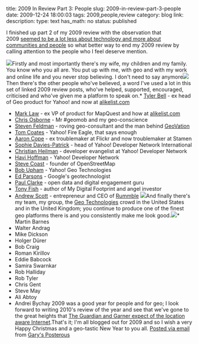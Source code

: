 title: 2009 In Review Part 3: People
slug: 2009-in-review-part-3-people
date: 2009-12-24 18:00:03
tags: 2009,people,review
category: blog
link: 
description: 
type: text
has_math: no
status: published

I finished up part 2 of my 2009 review with the observation that 2009 [seemed to be a lot less about technology and more about communities and people](/2009/12/24/2009-in-review-part-2-organisations/ "/2009/12/24/2009-in-review-part-2-organisations/") so what better way to end my 2009 review by calling attention to the people who I feel deserve mention.

<!-- TEASER_END -->

[![](https://farm4.static.flickr.com/3388/3554626421_304e7eeaeb.jpg)](https://www.flickr.com/photos/vicchi/3554626421/ "https://www.flickr.com/photos/vicchi/3554626421/")Firstly and most importantly there's my wife, my children and my family. You know who you all are. You put up with me, with geo and with my work and online life and you never stop believing. I don't need to say anymore[![](https://farm3.static.flickr.com/2521/3994103457_fe33abfb97.jpg)](https://www.flickr.com/photos/vicchi/3994103457/ "https://www.flickr.com/photos/vicchi/3994103457/")Then there's the other people who've believed, a word I've used a lot in this set of linked 2009 review posts, who've helped, supported, encouraged, criticised and who've given me a platform to speak on.* [Tyler Bell](https://twitter.com/twbell "https://twitter.com/twbell") - ex head of Geo product for Yahoo! and now at [alikelist.com](https://www.alikelist.com/home "https://www.alikelist.com/home")
* [Mark Law](https://twitter.com/mlaw26 "https://twitter.com/mlaw26") - ex VP of product for MapQuest and how at [alikelist.com](https://www.alikelist.com/home "https://www.alikelist.com/home")
* [Chris Osborne](https://twitter.com/osbornec "https://twitter.com/osbornec") - Mr #geomob and my geo-conscience
* [Steven Feldman](https://twitter.com/stevenFeldman "https://twitter.com/stevenFeldman") - roving geo-consultant and the man behind [GeoVation](https://challenge.geovation.org.uk/ "https://challenge.geovation.org.uk/")
* [Tom Coates](https://twitter.com/plasticbaguk "https://twitter.com/plasticbaguk") - Yahoo! Fire Eagle, that says enough
* [Aaron Cope](https://twitter.com/aaronofmontreal "https://twitter.com/aaronofmontreal") - ex troublemaker at Flickr and now troublemaker at Stamen
* [Sophie Davies-Patrick](https://twitter.com/sophiedp/ "https://twitter.com/sophiedp/") - head of Yahoo! Developer Network International
* [Christian Heilman](https://twitter.com/codepo8 "https://twitter.com/codepo8") - developer evangelist at Yahoo! Developer Network
* [Havi Hoffman](https://twitter.com/freshelectrons/ "https://twitter.com/freshelectrons/") - Yahoo! Developer Network
* [Steve Coast](https://twitter.com/stevec/ "https://twitter.com/stevec/") - founder of OpenStreetMap
* [Bob Upham](https://twitter.com/uphamb "https://twitter.com/uphamb") - Yahoo! Geo Technologies
* [Ed Parsons](https://twitter.com/edparsons "https://twitter.com/edparsons") - Google's geotechnologist
* [Paul Clarke](https://twitter.com/paul_clarke/ "https://twitter.com/paul_clarke/") - open data and digital engagement guru
* [Tony Fish](https://twitter.com/tonyfish "https://twitter.com/tonyfish") - author of My Digital Footprint and angel investor
* [Andrew Scott](https://twitter.com/andrewjscott/ "https://twitter.com/andrewjscott/") - entrepreneur and CEO of [Rummble](https://www.rummble.com "https://www.rummble.com")
[![](https://farm4.static.flickr.com/3463/3944679371_c9a25f6940.jpg)](https://www.flickr.com/photos/vicchi/3944679371/ "https://www.flickr.com/photos/vicchi/3944679371/")And finally there's my team, my group, the [Geo Technologies](https://www.ygeoblog.com/ "https://www.ygeoblog.com/") crowd in the United States and in the United Kingdom; you continue to produce one of the finest geo platforms there is and you consistently make me look good.[![](https://farm3.static.flickr.com/2731/4192558548_2c1fe78590.jpg)](https://www.flickr.com/photos/vicchi/4192558548/ "https://www.flickr.com/photos/vicchi/4192558548/")* Martin Barnes
* Walter Andrag
* Mike Dickson
* Holger Dürer
* Bob Craig
* Roman Kirillov
* Eddie Babcock
* Samira Swarnkar
* Rob Halliday
* Rob Tyler
* Chris Gent
* Steve May
* Ali Abtoy
* Andrei Bychay
2009 was a good year for people and for geo; I look forward to writing 2010's review of the year and see that we've gone to the great heights that [The Guardian and Garner expect of the location aware Internet](https://www.guardian.co.uk/technology/blog/2009/dec/11/you-decide-future-technology "https://www.guardian.co.uk/technology/blog/2009/dec/11/you-decide-future-technology").That's it; I'm all blogged out for 2009 and so I wish a very Happy Christmas and a geo-tastic New Year to you all.  [Posted via email](https://posterous.com "https://posterous.com") from [Gary's Posterous](https://vicchi.posterous.com/2009-in-review-part-3-people "https://vicchi.posterous.com/2009-in-review-part-3-people") 

 

